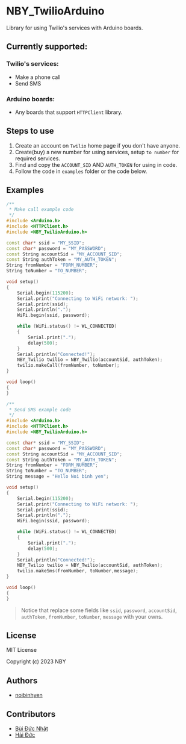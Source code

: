# NBY_TwilioArduino

Library for using Twilio's services with Arduino boards.

## Currently supported:

### Twilio's services:

- Make a phone call
- Send SMS

### Arduino boards:

- Any boards that support `HTTPClient` library.

## Steps to use

1. Create an account on `Twilio` home page if you don't have anyone.
2. Create(buy) a new number for using services, setup `to number` for required services.
3. Find and copy the `ACCOUNT_SID` AND `AUTH_TOKEN` for using in code.
4. Follow the code in `examples` folder or the code below.

## Examples

```cpp
/**
 * Make call example code
 */
#include <Arduino.h>
#include <HTTPClient.h>
#include <NBY_TwilioArduino.h>

const char* ssid = "MY_SSID";
const char* password = "MY_PASSWORD";
const String accountSid = "MY_ACCOUNT_SID";
const String authToken = "MY_AUTH_TOKEN";
String fromNumber = "FORM_NUMBER";
String toNumber = "TO_NUMBER";

void setup()
{
    Serial.begin(115200);
    Serial.print("Connecting to WiFi network: ");
    Serial.print(ssid);
    Serial.println(".");
    WiFi.begin(ssid, password);

    while (WiFi.status() != WL_CONNECTED)
    {
        Serial.print(".");
        delay(500);
    }
    Serial.println("Connected!");
    NBY_Twilio twilio = NBY_Twilio(accountSid, authToken);
    twilio.makeCall(fromNumber, toNumber);
}

void loop()
{
}
```

```cpp
/**
 * Send SMS example code
 */
#include <Arduino.h>
#include <HTTPClient.h>
#include <NBY_TwilioArduino.h>

const char* ssid = "MY_SSID";
const char* password = "MY_PASSWORD";
const String accountSid = "MY_ACCOUNT_SID";
const String authToken = "MY_AUTH_TOKEN";
String fromNumber = "FORM_NUMBER";
String toNumber = "TO_NUMBER";
String message = "Hello Noi binh yen";

void setup()
{
    Serial.begin(115200);
    Serial.print("Connecting to WiFi network: ");
    Serial.print(ssid);
    Serial.println(".");
    WiFi.begin(ssid, password);

    while (WiFi.status() != WL_CONNECTED)
    {
        Serial.print(".");
        delay(500);
    }
    Serial.println("Connected!");
    NBY_Twilio twilio = NBY_Twilio(accountSid, authToken);
    twilio.makeSms(fromNumber, toNumber,message);
}

void loop()
{
}
```

> Notice that replace some fields like `ssid`, `password`, `accountSid`, `authToken`, `fromNumber`, `toNumber`, `message` with your owns.

## License

MIT License

Copyright (c) 2023 NBY

## Authors

- [noibinhyen](https://noibinhyen.tech)

## Contributors

- [Bùi Đức Nhật](https://github.com/buiducnhat)
- [Hải Đức](https://github.com/HaiDuc57)
